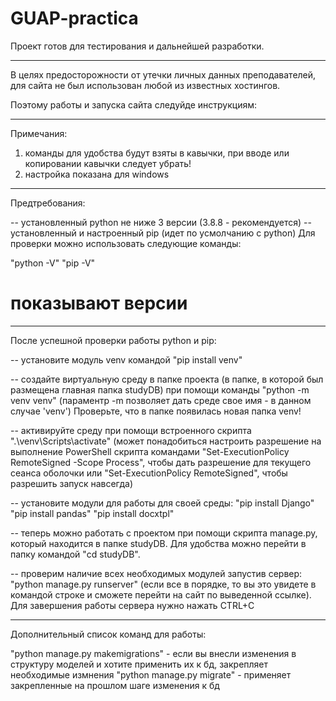 # GUAP-practica

Проект готов для тестирования и дальнейшей разработки.
_______________________________________________________ 

В целях предосторожности от утечки личных данных преподавателей, для сайта не был использован любой из известных хостингов.

Поэтому работы и запуска сайта следуйде инструкциям:
_______________________________________________________
Примечания:

1) команды для удобства будут взяты в кавычки, при вводе или копировании кавычки следует убрать!
2) настройка показана для windows
_______________________________________________________

Предтребования:

-- установленный python не ниже 3 версии (3.8.8 - рекомендуется)
-- установленный и настроенный pip (идет по усмолчанию с python)
Для проверки можно использовать следующие команды:

"python -V"
"pip -V"
# показывают версии
______________________________________________________

После успешной проверки работы python и pip:

-- установите модуль venv командой "pip install venv"

-- создайте виртуальную среду в папке проекта (в папке, в которой был размещена главная папка studyDB) при помощи команды "python -m venv venv"
(параментр -m позволяет дать среде свое имя - в данном случае 'venv')
Проверьте, что в папке появилась новая папка venv!

-- активируйте среду при помощи встроенного скрипта ".\venv\Scripts\activate" (может понадобиться настроить разрешение на выполнение PowerShell скрипта командами "Set-ExecutionPolicy RemoteSigned -Scope Process", чтобы дать разрешение для текущего сеанса оболочки или "Set-ExecutionPolicy RemoteSigned", чтобы разрешить запуск навсегда)

-- установите модули для работы для своей среды:
"pip install Django"
"pip install pandas"
"pip install docxtpl"

-- теперь можно работать с проектом при помощи скрипта manage.py, который находится в папке studyDB. Для удобства можно перейти в папку командой "cd studyDB".

-- проверим наличие всех необходимых модулей запустив сервер:
"python manage.py runserver"
(если все в порядке, то вы это увидете в командой строке и сможете перейти на сайт по выведенной ссылке).
Для завершения работы сервера нужно нажать CTRL+C
______________________________________________________

Дополнительный список команд для работы:

"python manage.py makemigrations" - если вы внесли изменения в структуру моделей и хотите применить их к бд, закрепляет необходимые измнения
"python manage.py migrate" - применяет закрепленные на прошлом шаге изменения к бд
